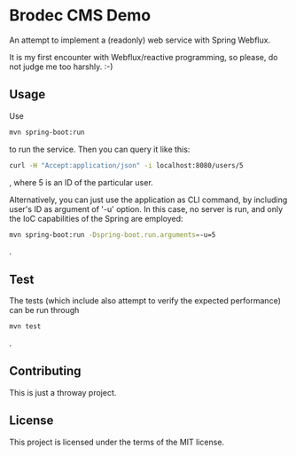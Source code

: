 # Brodec CMS Demo

An attempt to implement a (readonly) web service with Spring Webflux.

It is my first encounter with Webflux/reactive programming, so please, do not judge me too harshly. :-)

## Usage

Use

```bash
mvn spring-boot:run
```

to run the service. Then you can query it like this:

```bash
curl -H "Accept:application/json" -i localhost:8080/users/5
```
, where 5 is an ID of the particular user.

Alternatively, you can just use the application as CLI command, by including user's ID as argument of '-u' option. In this case, no server is run, and only the IoC capabilities of the Spring are employed:

```bash
mvn spring-boot:run -Dspring-boot.run.arguments=-u=5
```
.

## Test

The tests (which include also attempt to verify the expected performance) can be run through

```bash
mvn test
```

.

## Contributing
This is just a throway project.

## License

This project is licensed under the terms of the MIT license.

